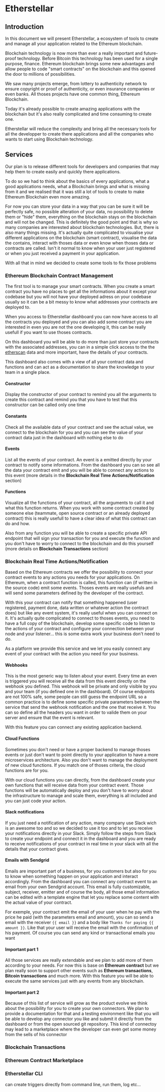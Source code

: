 # Etherstellar

## Introduction

In this document we will present Etherstellar, a ecosystem of tools to create and manage all your application related to the Ethereum blockchain.

Blockchain technology is now more than ever a really important and future-proof technology. Before Bitcoin this technology has been used for a single purpose, finance. Ethereum blockchain brings some new advantages and allow people to code "smart contracts" on the blockchain and this opened the door to millions of possibilities.

We saw many projects emerge, from lottery to authenticity network to ensure copyright or proof of authenticity, or even insurance companies or even banks. All thoses projects have one common thing, Ethereum Blockchain.

Today it's already possible to create amazing applications with the blockchain but it's also really complicated and time consuming to create one.

Etherstellar will reduce the complexity and bring all the necessary tools for all the developper to create there applications and all the companies who wants to start using Blockchain technology.

## Services

Our plan is to release different tools for developers and companies that may help them to create easily and quickly there applications.

To do so we had to think about the basics of every applications, what a good applications needs, what a Blockchain brings and what is missing from it and we realised that it was still a lot of tools to create to make Ethereum Blockchain even more amazing. 

For now you can store your data in a way that you can be sure it will be perfectly safe, no possible alteration of your data, no possibility to delete them or "hide" them, everything on the blockchain stays on the blockchain and will not be changed. This is definitely the good point and that is why so many companies are interested about blockchain technologies. But, there is also many things missing. It's actually quite complicated to visualise your different applications on the blockchain (smart contract), visualise the data the contains, interact with thoses data or even know when thoses data or contracts are called. Isn't it normal to know when your user just registered or when you just received a payment in your application.

With all that in mind we decided to create some tools to fix those problems

### Ethereum Blockchain Contract Management

The first tool is to manage your smart contracts. When you create a smart contract you have no places to get all the informations about it except your codebase but you will not have your deployed adress on your codebase usually so it can be a bit messy to know what addresses your contracts are deployed to.

When you access to Etherstellar dashboard you can now have access to all the contracts you deployed and you can also add some contract you are interested in even you are not the one developing it, this can be really usefull if you want to use thoses contracts.

On this dashboard you will be able to do more than just store your contracts with the associated addresses, you can in a simple click access to the the [etherscan](https://etherscan.io) data and more important, have the details of your contracts.

This dashboard also comes with a view of all your contract data and functions and can act as a documentation to share the knowledge to your team in a single place.

#### Constructor

Display the constructor of your contract to remind you all the arguments to create this contract and remind you that you have to test that this constructor can be called only one time

#### Constants

Check all the available data of your contract and see the actual value, we connect to the blockchain for you and you can see the value of your contract data just in the dashboard with nothing else to do

#### Events

List all the events of your contract. An event is a emitted directly by your contract to notify some informations. From the dashboard you can so see all the data your contract emit and you will be able to connect any actions to this event (more details in the **Blockchain Real Time Actions/Notification** section)

#### Functions

Visualize all the functions of your contract, all the arguments to call it and what this function returns. When you work with some contract created by someone else (teammate, open source contract or an already deployed contract) this is really usefull to have a clear idea of what this contract can do and how.

Also from any function you will be able to create a specific private API endpoint that will sign your transaction for you and execute the function and you don't have to worry to connect to the blockchain and do this yourself (more details on **Blockchain Transactions** section)

### Blockchain Real Time Actions/Notification

Based on the Ethereum contracts we offer the possibility to connect your contract events to any actions you needs for your applications. On Ethereum, when a contract function is called, this function can (if written in the source code) emit some events. Thoses events are really usefuls and will send some parameters defined by the developer of the contract.

With this your contract can notify that something happened (user registered, payment done, data written or whatever action the contract does) but like any event system, it's really useful when you can connect on it. It's actually quite complicated to connect to thoses events, you need to have a full copy of the blockchain, develop some specific code to listen to the actions of your contract and configure your connection between your node and your listener... this is some extra work your business don't need to do.

As a platform we provide this service and we let you easily connect any event of your contract with the action you need for your business.

#### Webhooks

This is the most generic way to listen about your event. Every time an even is triggered you will receive all the data from this event directly on the webhook you defined. This webhook will be private and only visible by you and your team (if you defined one in the dashboard). Of course endpoints are not 100% safe, some people can still guess the endpoint URL so a common practice is to define some specific private parameters between the service that send the webhook notification and the one that receive it. You can so define all the headers you want in order to valide them on your server and ensure that the event is relevant.

With this feature you can connect any existing application backend.

#### Cloud Functions

Sometimes you don't need or have a proper backend to manage thoses events or just don't want to point directly to your application to have a more microservices architecture. Also you don't want to manage the deployment of new cloud functions. If you match one of thoses criteria, the cloud functions are for you.

With our cloud functions you can directly, from the dashboard create your own functions that will receive data from your contract event. Those functions will be automatically deploy and you don't have to worry about the infrastructure to manage and scale them, everything is all included and you can just code your action.

#### Slack notifications

If you just need a notification of any action, many company use Slack wich is an awesome too and so we decided to use it too and to let you receive your notifications directly in your Slack. Simply follow the steps from Slack to create your endpoint and connect it in the dashboard and you are ready to receive notifications of your contract in real time in your slack with all the details that your contract gives.

#### Emails with Sendgrid

Emails are important part of a business, for you customers but also for you to know when something happen on your application and interact accordingly. From the dashboard you can connect any contract event to an email from your own Sendgrid account. This email is fully customizable, subject, receiver, emitter and of course the body, all those email information can be edited with a template engine that let you replace some content with the actual value of your contract. 

For exemple, your contract emit the email of your user when he pay with the price he paid (with the parameters email and amount), you can so send a email with the receiver `{{ email }}` and a body like `Thanks for paying {{ amount }}`. Like that your user will receive the email with the confirmation of his payment. Of course you can send any kind or transactional emails you want

#### Important part 1

All those services are really extendable and we plan to add more of them according to your needs. For now this is base on **Ethereum contract** but we plan really soon to support other events such as **Ethereum transactions**, **Bitcoin transactions** and much more. With this feature you will be able to execute the same services just with any events from any blockchain.

#### Important part 2

Because of this list of service will grow as the product evolve we think about the possibility for you to create your own connectors. We plan to provide a documentation for that and a testing environment like that you will be able to develop any connector you like and submit it directly from the dashboard or from the open sourced git repository. This kind of connectoy may lead to a marketplace where the developer can even get some money from the sells of his connector

### Blockchain Transactions

### Ethereum Contract Marketplace

### Etherstellar CLI
can create triggers directly from command line, run them, log etc...